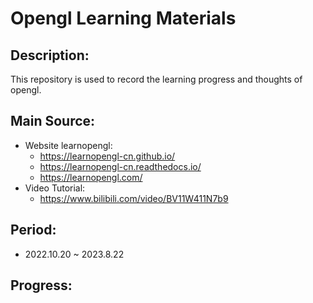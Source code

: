 # Opengl Learning Materials

## Description:
This repository is used to record the learning progress and thoughts of opengl.


## Main Source:
- Website learnopengl:
  - https://learnopengl-cn.github.io/
  - https://learnopengl-cn.readthedocs.io/
  - https://learnopengl.com/
- Video Tutorial:
  - https://www.bilibili.com/video/BV11W411N7b9


## Period:
- 2022.10.20 ~ 2023.8.22

## Progress:
